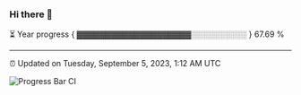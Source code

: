 ### Hi there 👋

⏳ Year progress { ▓▓▓▓▓▓▓▓▓▓▓▓▓▓▓▓▓▓▓▓░░░░░░░░░░ } 67.69 %

---

⏰ Updated on Tuesday, September 5, 2023, 1:12 AM UTC

![Progress Bar CI](https://github.com/arthurbuhl/arthurbuhl/workflows/Progress%20Bar%20CI/badge.svg)
